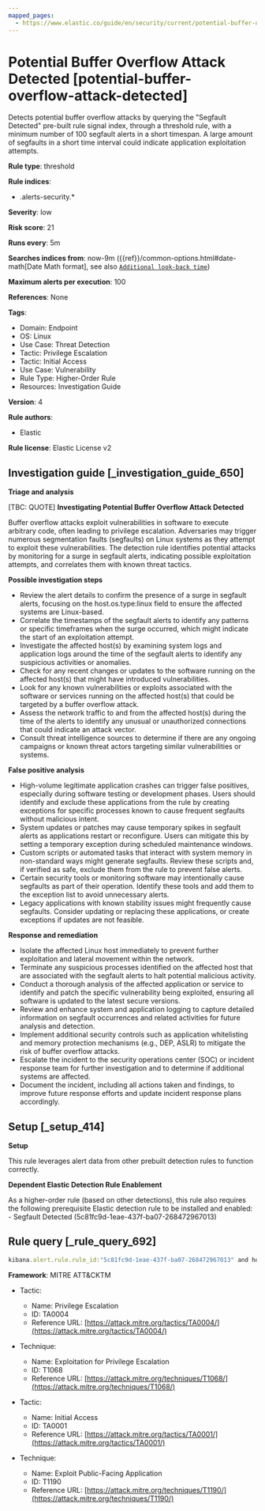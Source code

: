 ```yaml
---
mapped_pages:
  - https://www.elastic.co/guide/en/security/current/potential-buffer-overflow-attack-detected.html
---
```


# Potential Buffer Overflow Attack Detected [potential-buffer-overflow-attack-detected]

Detects potential buffer overflow attacks by querying the "Segfault Detected" pre-built rule signal index, through a threshold rule, with a minimum number of 100 segfault alerts in a short timespan. A large amount of segfaults in a short time interval could indicate application exploitation attempts.

**Rule type**: threshold

**Rule indices**:

* .alerts-security.*

**Severity**: low

**Risk score**: 21

**Runs every**: 5m

**Searches indices from**: now-9m ({{ref}}/common-options.html#date-math[Date Math format], see also [`Additional look-back time`](docs-content://solutions/security/detect-and-alert/create-detection-rule.md#rule-schedule))

**Maximum alerts per execution**: 100

**References**: None

**Tags**:

* Domain: Endpoint
* OS: Linux
* Use Case: Threat Detection
* Tactic: Privilege Escalation
* Tactic: Initial Access
* Use Case: Vulnerability
* Rule Type: Higher-Order Rule
* Resources: Investigation Guide

**Version**: 4

**Rule authors**:

* Elastic

**Rule license**: Elastic License v2

## Investigation guide [_investigation_guide_650]

**Triage and analysis**

[TBC: QUOTE]
**Investigating Potential Buffer Overflow Attack Detected**

Buffer overflow attacks exploit vulnerabilities in software to execute arbitrary code, often leading to privilege escalation. Adversaries may trigger numerous segmentation faults (segfaults) on Linux systems as they attempt to exploit these vulnerabilities. The detection rule identifies potential attacks by monitoring for a surge in segfault alerts, indicating possible exploitation attempts, and correlates them with known threat tactics.

**Possible investigation steps**

* Review the alert details to confirm the presence of a surge in segfault alerts, focusing on the host.os.type:linux field to ensure the affected systems are Linux-based.
* Correlate the timestamps of the segfault alerts to identify any patterns or specific timeframes when the surge occurred, which might indicate the start of an exploitation attempt.
* Investigate the affected host(s) by examining system logs and application logs around the time of the segfault alerts to identify any suspicious activities or anomalies.
* Check for any recent changes or updates to the software running on the affected host(s) that might have introduced vulnerabilities.
* Look for any known vulnerabilities or exploits associated with the software or services running on the affected host(s) that could be targeted by a buffer overflow attack.
* Assess the network traffic to and from the affected host(s) during the time of the alerts to identify any unusual or unauthorized connections that could indicate an attack vector.
* Consult threat intelligence sources to determine if there are any ongoing campaigns or known threat actors targeting similar vulnerabilities or systems.

**False positive analysis**

* High-volume legitimate application crashes can trigger false positives, especially during software testing or development phases. Users should identify and exclude these applications from the rule by creating exceptions for specific processes known to cause frequent segfaults without malicious intent.
* System updates or patches may cause temporary spikes in segfault alerts as applications restart or reconfigure. Users can mitigate this by setting a temporary exception during scheduled maintenance windows.
* Custom scripts or automated tasks that interact with system memory in non-standard ways might generate segfaults. Review these scripts and, if verified as safe, exclude them from the rule to prevent false alerts.
* Certain security tools or monitoring software may intentionally cause segfaults as part of their operation. Identify these tools and add them to the exception list to avoid unnecessary alerts.
* Legacy applications with known stability issues might frequently cause segfaults. Consider updating or replacing these applications, or create exceptions if updates are not feasible.

**Response and remediation**

* Isolate the affected Linux host immediately to prevent further exploitation and lateral movement within the network.
* Terminate any suspicious processes identified on the affected host that are associated with the segfault alerts to halt potential malicious activity.
* Conduct a thorough analysis of the affected application or service to identify and patch the specific vulnerability being exploited, ensuring all software is updated to the latest secure versions.
* Review and enhance system and application logging to capture detailed information on segfault occurrences and related activities for future analysis and detection.
* Implement additional security controls such as application whitelisting and memory protection mechanisms (e.g., DEP, ASLR) to mitigate the risk of buffer overflow attacks.
* Escalate the incident to the security operations center (SOC) or incident response team for further investigation and to determine if additional systems are affected.
* Document the incident, including all actions taken and findings, to improve future response efforts and update incident response plans accordingly.


## Setup [_setup_414]

**Setup**

This rule leverages alert data from other prebuilt detection rules to function correctly.

**Dependent Elastic Detection Rule Enablement**

As a higher-order rule (based on other detections), this rule also requires the following prerequisite Elastic detection rule to be installed and enabled: - Segfault Detected (5c81fc9d-1eae-437f-ba07-268472967013)


## Rule query [_rule_query_692]

```js
kibana.alert.rule.rule_id:"5c81fc9d-1eae-437f-ba07-268472967013" and host.os.type:linux and event.kind:signal
```

**Framework**: MITRE ATT&CKTM

* Tactic:

    * Name: Privilege Escalation
    * ID: TA0004
    * Reference URL: [https://attack.mitre.org/tactics/TA0004/](https://attack.mitre.org/tactics/TA0004/)

* Technique:

    * Name: Exploitation for Privilege Escalation
    * ID: T1068
    * Reference URL: [https://attack.mitre.org/techniques/T1068/](https://attack.mitre.org/techniques/T1068/)

* Tactic:

    * Name: Initial Access
    * ID: TA0001
    * Reference URL: [https://attack.mitre.org/tactics/TA0001/](https://attack.mitre.org/tactics/TA0001/)

* Technique:

    * Name: Exploit Public-Facing Application
    * ID: T1190
    * Reference URL: [https://attack.mitre.org/techniques/T1190/](https://attack.mitre.org/techniques/T1190/)



